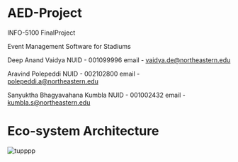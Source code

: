 # AED-Project
INFO-5100 FinalProject


Event Management Software for Stadiums

Deep Anand Vaidya             NUID - 001099996   email - vaidya.de@northeastern.edu

Aravind Polepeddi             NUID - 002102800   email - polepeddi.a@northeastern.edu

Sanyuktha Bhagyavahana Kumbla NUID - 001002432   email - kumbla.s@northeastern.edu

# Eco-system Architecture

![tupppp](https://user-images.githubusercontent.com/90349999/145745034-38427898-dfc2-4d23-ba0e-f9ae4b3f448a.jpg)

